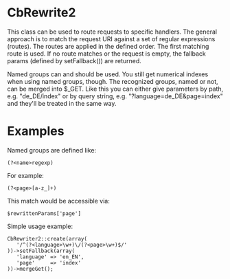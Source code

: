 # CbRewrite2

This class can be used to route requests to specific handlers. The general
approach is to match the request URI against a set of regular expressions
(routes). The routes are applied in the defined order. The first matching route
is used. If no route matches or the request is empty, the fallback params
(defined by setFallback()) are returned.

Named groups can and should be used. You still get numerical indexes when using
named groups, though. The recognized groups, named or not, can be merged into
$\_GET. Like this you can either give parameters by path, e.g. "de\_DE/index" or
by query string, e.g. "?language=de_DE&page=index" and they'll be treated in the
same way.

# Examples
Named groups are defined like:

    (?<name>regexp)

For example:

    (?<page>[a-z_]+)

This match would be accessible via:

    $rewrittenParams['page']

Simple usage example:

    CbRewriter2::create(array(
       '/^(?<language>\w+)\/(?<page>\w+)$/'
    ))->setFallback(array(
       'language' => 'en_EN',
       'page'     => 'index'
    ))->mergeGet();